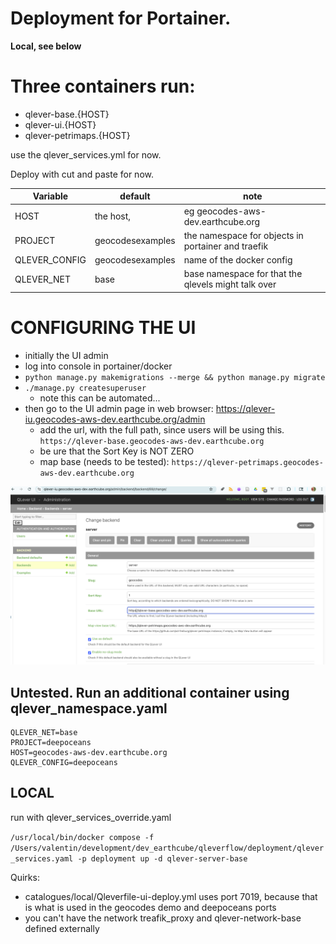 # Deployment for Portainer.

**Local, see below**

# Three containers run:
* qlever-base.{HOST}
* qlever-ui.{HOST}
* qlever-petrimaps.{HOST}

use the qlever_services.yml for now.

Deploy with cut and paste for now.


| Variable      | default | note |
|---------------| --------| ------|
| HOST          | the host, | eg geocodes-aws-dev.earthcube.org |
| PROJECT       | geocodesexamples | the namespace for objects in portainer and traefik |
| QLEVER_CONFIG | geocodesexamples | name of the docker config | 
| QLEVER_NET    |  base | base namespace for that the qlevels might talk over |

# CONFIGURING THE UI
* initially the UI admin
* log into console in portainer/docker
* `python manage.py makemigrations --merge && python manage.py migrate`
* `./manage.py createsuperuser`
   * note this can be automated... 
* then go to the UI admin page in web browser: https://qlever-iu.geocodes-aws-dev.earthcube.org/admin
  * add the url, with the full path, since users will be using this.
  `https://qlever-base.geocodes-aws-dev.earthcube.org`
  * be ure that the Sort Key is NOT ZERO
  * map base (needs to be tested):
  `https://qlever-petrimaps.geocodes-aws-dev.earthcube.org`
  
 ![admin_add.png](admin_add.png)

## Untested. Run an additional container using qlever_namespace.yaml
```
QLEVER_NET=base
PROJECT=deepoceans
HOST=geocodes-aws-dev.earthcube.org
QLEVER_CONFIG=deepoceans
```

## LOCAL
run with qlever_services_override.yaml


`/usr/local/bin/docker compose -f /Users/valentin/development/dev_earthcube/qleverflow/deployment/qlever_services.yaml -p deployment up -d qlever-server-base
`

Quirks:
* catalogues/local/Qleverfile-ui-deploy.yml uses port 7019, because that is what is used in the geocodes demo and deepoceans ports
* you can't have the network treafik_proxy and qlever-network-base defined externally
